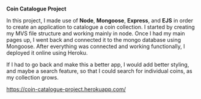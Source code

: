 **Coin Catalogue Project**

In this project, I made use of **Node**, **Mongoose**, **Express**, and **EJS** in order to create an application to catalogue a coin collection.  I started by creating my MVS file structure and working mainly in node.  Once I had my main pages up, I went back and connected it to the mongo database using Mongoose.  After everything was connected and working functionally, I deployed it online using Heroku. 

If I had to go back and make this a better app, I would add better styling, and maybe a search feature, so that I could search for individual coins, as my collection grows.  

https://coin-catalogue-project.herokuapp.com/

